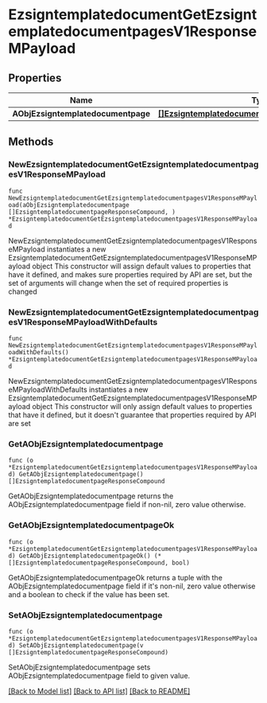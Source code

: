 # EzsigntemplatedocumentGetEzsigntemplatedocumentpagesV1ResponseMPayload

## Properties

Name | Type | Description | Notes
------------ | ------------- | ------------- | -------------
**AObjEzsigntemplatedocumentpage** | [**[]EzsigntemplatedocumentpageResponseCompound**](EzsigntemplatedocumentpageResponseCompound.md) |  | 

## Methods

### NewEzsigntemplatedocumentGetEzsigntemplatedocumentpagesV1ResponseMPayload

`func NewEzsigntemplatedocumentGetEzsigntemplatedocumentpagesV1ResponseMPayload(aObjEzsigntemplatedocumentpage []EzsigntemplatedocumentpageResponseCompound, ) *EzsigntemplatedocumentGetEzsigntemplatedocumentpagesV1ResponseMPayload`

NewEzsigntemplatedocumentGetEzsigntemplatedocumentpagesV1ResponseMPayload instantiates a new EzsigntemplatedocumentGetEzsigntemplatedocumentpagesV1ResponseMPayload object
This constructor will assign default values to properties that have it defined,
and makes sure properties required by API are set, but the set of arguments
will change when the set of required properties is changed

### NewEzsigntemplatedocumentGetEzsigntemplatedocumentpagesV1ResponseMPayloadWithDefaults

`func NewEzsigntemplatedocumentGetEzsigntemplatedocumentpagesV1ResponseMPayloadWithDefaults() *EzsigntemplatedocumentGetEzsigntemplatedocumentpagesV1ResponseMPayload`

NewEzsigntemplatedocumentGetEzsigntemplatedocumentpagesV1ResponseMPayloadWithDefaults instantiates a new EzsigntemplatedocumentGetEzsigntemplatedocumentpagesV1ResponseMPayload object
This constructor will only assign default values to properties that have it defined,
but it doesn't guarantee that properties required by API are set

### GetAObjEzsigntemplatedocumentpage

`func (o *EzsigntemplatedocumentGetEzsigntemplatedocumentpagesV1ResponseMPayload) GetAObjEzsigntemplatedocumentpage() []EzsigntemplatedocumentpageResponseCompound`

GetAObjEzsigntemplatedocumentpage returns the AObjEzsigntemplatedocumentpage field if non-nil, zero value otherwise.

### GetAObjEzsigntemplatedocumentpageOk

`func (o *EzsigntemplatedocumentGetEzsigntemplatedocumentpagesV1ResponseMPayload) GetAObjEzsigntemplatedocumentpageOk() (*[]EzsigntemplatedocumentpageResponseCompound, bool)`

GetAObjEzsigntemplatedocumentpageOk returns a tuple with the AObjEzsigntemplatedocumentpage field if it's non-nil, zero value otherwise
and a boolean to check if the value has been set.

### SetAObjEzsigntemplatedocumentpage

`func (o *EzsigntemplatedocumentGetEzsigntemplatedocumentpagesV1ResponseMPayload) SetAObjEzsigntemplatedocumentpage(v []EzsigntemplatedocumentpageResponseCompound)`

SetAObjEzsigntemplatedocumentpage sets AObjEzsigntemplatedocumentpage field to given value.



[[Back to Model list]](../README.md#documentation-for-models) [[Back to API list]](../README.md#documentation-for-api-endpoints) [[Back to README]](../README.md)


